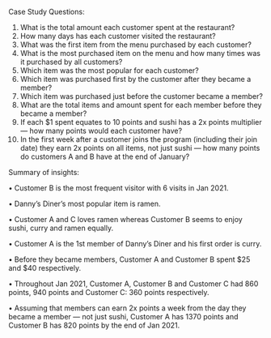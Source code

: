 Case Study Questions:

1.	What is the total amount each customer spent at the restaurant?
2.	How many days has each customer visited the restaurant?
3.	What was the first item from the menu purchased by each customer?
4.	What is the most purchased item on the menu and how many times was it purchased by all customers?
5.	Which item was the most popular for each customer?
6.	Which item was purchased first by the customer after they became a member?
7.	Which item was purchased just before the customer became a member?
8.	What are the total items and amount spent for each member before they became a member?
9.	If each $1 spent equates to 10 points and sushi has a 2x points multiplier — how many points would each customer have?
10.	In the first week after a customer joins the program (including their join date) they earn 2x points on all items, not just sushi — how many points do customers A and B have at the end of January?

Summary of insights:

•	Customer B is the most frequent visitor with 6 visits in Jan 2021.

•	Danny’s Diner’s most popular item is ramen.

•	Customer A and C loves ramen whereas Customer B seems to enjoy sushi, curry and ramen equally.

•	Customer A is the 1st member of Danny’s Diner and his first order is curry.

•	Before they became members, Customer A and Customer B spent $25 and $40 respectively.

•	Throughout Jan 2021, Customer A, Customer B and Customer C had 860 points, 940 points and Customer C: 360 points respectively.

•	Assuming that members can earn 2x points a week from the day they became a member — not just sushi, Customer A has 1370 points and Customer B has 820 points by the end of Jan 2021.


